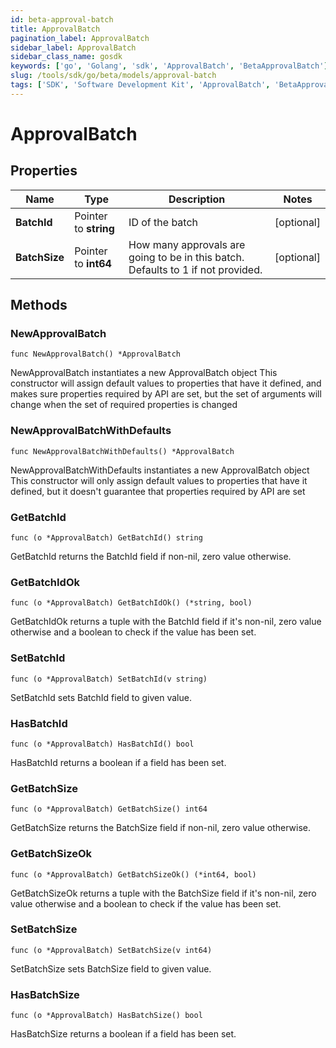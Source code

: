```yaml
---
id: beta-approval-batch
title: ApprovalBatch
pagination_label: ApprovalBatch
sidebar_label: ApprovalBatch
sidebar_class_name: gosdk
keywords: ['go', 'Golang', 'sdk', 'ApprovalBatch', 'BetaApprovalBatch'] 
slug: /tools/sdk/go/beta/models/approval-batch
tags: ['SDK', 'Software Development Kit', 'ApprovalBatch', 'BetaApprovalBatch']
---
```


# ApprovalBatch

## Properties

Name | Type | Description | Notes
------------ | ------------- | ------------- | -------------
**BatchId** | Pointer to **string** | ID of the batch | [optional] 
**BatchSize** | Pointer to **int64** | How many approvals are going to be in this batch. Defaults to 1 if not provided. | [optional] 

## Methods

### NewApprovalBatch

`func NewApprovalBatch() *ApprovalBatch`

NewApprovalBatch instantiates a new ApprovalBatch object
This constructor will assign default values to properties that have it defined,
and makes sure properties required by API are set, but the set of arguments
will change when the set of required properties is changed

### NewApprovalBatchWithDefaults

`func NewApprovalBatchWithDefaults() *ApprovalBatch`

NewApprovalBatchWithDefaults instantiates a new ApprovalBatch object
This constructor will only assign default values to properties that have it defined,
but it doesn't guarantee that properties required by API are set

### GetBatchId

`func (o *ApprovalBatch) GetBatchId() string`

GetBatchId returns the BatchId field if non-nil, zero value otherwise.

### GetBatchIdOk

`func (o *ApprovalBatch) GetBatchIdOk() (*string, bool)`

GetBatchIdOk returns a tuple with the BatchId field if it's non-nil, zero value otherwise
and a boolean to check if the value has been set.

### SetBatchId

`func (o *ApprovalBatch) SetBatchId(v string)`

SetBatchId sets BatchId field to given value.

### HasBatchId

`func (o *ApprovalBatch) HasBatchId() bool`

HasBatchId returns a boolean if a field has been set.

### GetBatchSize

`func (o *ApprovalBatch) GetBatchSize() int64`

GetBatchSize returns the BatchSize field if non-nil, zero value otherwise.

### GetBatchSizeOk

`func (o *ApprovalBatch) GetBatchSizeOk() (*int64, bool)`

GetBatchSizeOk returns a tuple with the BatchSize field if it's non-nil, zero value otherwise
and a boolean to check if the value has been set.

### SetBatchSize

`func (o *ApprovalBatch) SetBatchSize(v int64)`

SetBatchSize sets BatchSize field to given value.

### HasBatchSize

`func (o *ApprovalBatch) HasBatchSize() bool`

HasBatchSize returns a boolean if a field has been set.


